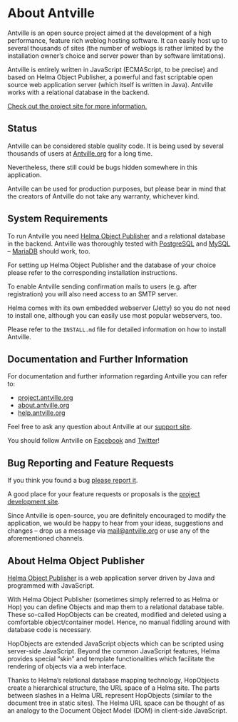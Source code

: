 # About Antville

Antville is an open source project aimed at the development of a high performance, feature rich weblog hosting software. It can easily host up to several thousands of sites (the number of weblogs is rather limited by the installation owner’s choice and server power than by software limitations).

Antville is entirely written in JavaScript (ECMAScript, to be precise) and based on Helma Object Publisher, a powerful and fast scriptable open source web application server (which itself is written in Java). Antville works with a relational database in the backend.

[Check out the project site for more information.](http://project.antville.org)

## Status

Antville can be considered stable quality code. It is being used by several thousands of users at [Antville.org](http://antville.org) for a long time.

Nevertheless, there still could be bugs hidden somewhere in this application.

Antville can be used for production purposes, but please bear in mind that the creators of Antville do not take any warranty, whichever kind.

## System Requirements

To run Antville you need [Helma Object Publisher](http://helma.org) and a relational database in the backend. Antville was thoroughly tested with [PostgreSQL](http://postgresql.org) and [MySQL](http://mysql.com) – [MariaDB](https://mariadb.com) should work, too.

For setting up Helma Object Publisher and the database of your choice please refer to the corresponding installation instructions.

To enable Antville sending confirmation mails to users (e.g. after registration) you will also need access to an SMTP server.

Helma comes with its own embedded webserver (Jetty) so you do not need to install one, although you can easily use most popular webservers, too.

Please refer to the `INSTALL.md` file for detailed information on how to install Antville.

## Documentation and Further Information

For documentation and further information regarding Antville you can refer to:

- [project.antville.org](http://project.antville.org)
- [about.antville.org](http://about.antville.org)
- [help.antville.org](http://help.antville.org)

Feel free to ask any question about Antville at our [support site](http://help.antville.org).

You should follow Antville on [Facebook](http://facebook.com/Antville) and [Twitter](http://twitter.com/antville_org)!

## Bug Reporting and Feature Requests

If you think you found a bug [please report it](http://project.antville.org).

A good place for your feature requests or proposals is the [project development site](http://project.antville.org).

Since Antville is open-source, you are definitely encouraged to modify the application, we would be happy to hear from your ideas, suggestions and changes – drop us a message via <mail@antville.org> or use any of the aforementioned channels.

## About Helma Object Publisher

[Helma Object Publisher](http://helma.org) is a web application server driven by Java and programmed with JavaScript.

With Helma Object Publisher (sometimes simply referred to as Helma or Hop) you can define Objects and map them to a relational database table. These so-called HopObjects can be created, modified and deleted using a comfortable object/container model. Hence, no manual fiddling around with database code is necessary.

HopObjects are extended JavaScript objects which can be scripted using server-side JavaScript. Beyond the common JavaScript features, Helma provides special “skin” and template functionalities which facilitate the rendering of objects via a web interface.

Thanks to Helma’s relational database mapping technology, HopObjects create a hierarchical structure, the URL space of a Helma site. The parts between slashes in a Helma URL represent HopObjects (similar to the document tree in static sites). The Helma URL space can be thought of as an analogy to the Document Object Model (DOM) in client-side JavaScript.
